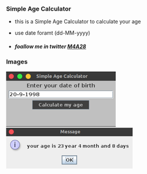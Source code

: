 ###  Simple Age Calculator

- this is a Simple Age Calculator to calculate your age 
- use date foramt (dd-MM-yyyy)

- ##### foallow me in twitter   [M4A28](www.twitter.com/M4A28 )

### Images



![](A1.png)
![](A2.png)
 
